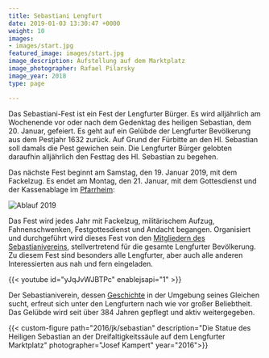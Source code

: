 ```yaml
---
title: Sebastiani Lengfurt
date: 2019-01-03 13:30:47 +0000
weight: 10
images:
- images/start.jpg
featured_image: images/start.jpg
image_description: Aufstellung auf dem Marktplatz
image_photographer: Rafael Pilarsky
image_year: 2018
type: page

---
```

Das Sebastiani-Fest ist ein Fest der Lengfurter Bürger. Es wird alljährlich am Wochenende vor oder nach dem Gedenktag des heiligen Sebastian, dem 20. Januar, gefeiert. Es geht auf ein Gelübde der Lengfurter Bevölkerung aus dem Pestjahr 1632 zurück. Auf Grund der Fürbitte an den Hl. Sebastian soll damals die Pest gewichen sein. Die Lengfurter Bürger gelobten daraufhin alljährlich den Festtag des Hl. Sebastian zu begehen.

Das nächste Fest beginnt am Samstag, den 19. Januar 2019, mit dem Fackelzug. Es endet am Montag, den 21. Januar, mit dem Gottesdienst und der Kassenablage im [Pfarrheim](https://goo.gl/maps/QfBPHXof5k82):

![Ablauf 2019](/images/2019/ablauf-2019.jpg)

Das Fest wird jedes Jahr mit Fackelzug, militärischem Aufzug, Fahnenschwenken, Festgottesdienst und Andacht begangen. Organisiert und durchgeführt wird dieses Fest von den [Mitgliedern des Sebastianivereins](/dienstgrade), stellvertretend für die gesamte Lengfurter Bevölkerung. Zu diesem Fest sind besonders alle Lengfurter, aber auch alle anderen Interessierten aus nah und fern eingeladen.

{{< youtube id="yJqJvWJBTPc" enablejsapi="1" >}}

Der Sebastianiverein, dessen [Geschichte](/geschichte) in der Umgebung seines Gleichen sucht, erfreut sich unter den Lengfurtern nach wie vor großer Beliebtheit. Das Gelübde wird seit über 384 Jahren gepflegt und aktiv weitergegeben.

{{< custom-figure path="2016/jk/sebastian" description="Die Statue des Heiligen Sebastian an der Dreifaltigkeitssäule auf dem Lengfurter Marktplatz" photographer="Josef Kampert" year="2016">}}
